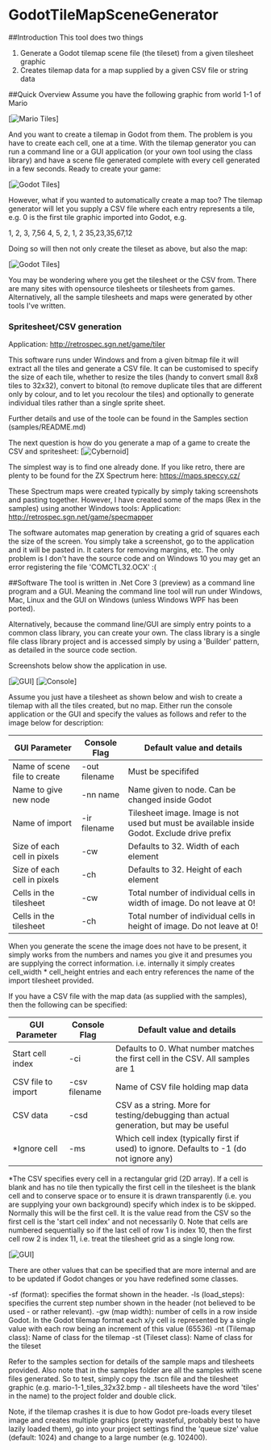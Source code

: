 # GodotTileMapSceneGenerator

##Introduction
This tool does two things
1. Generate a Godot tilemap scene file (the tileset) from a given tilesheet graphic
2. Creates tilemap data for a map supplied by a given CSV file or string data

##Quick Overview
Assume you have the following graphic from world 1-1 of Mario

[![Mario Tiles](samples/mario-1-1_tiles_32x32.bmp)]

And you want to create a tilemap in Godot from them. The problem is you have to create each cell, one at a time. With the tilemap generator you can run a command line or a GUI application (or your own tool using the class library) and have a scene file generated complete with every cell generated in a few seconds. Ready to create your game:

[![Godot Tiles](screenshot1.png)]

However, what if you wanted to automatically create a map too? The tilemap generator will let you supply a CSV file where each entry represents a tile, e.g. 0 is the first tile graphic imported into Godot, e.g.

 1, 2, 3, 7,56
 4, 5, 2, 1, 2
35,23,35,67,12

Doing so will then not only create the tileset as above, but also the map:

[![Godot Tiles](screenshot2.png)]

You may be wondering where you get the tilesheet or the CSV from. There are many sites with opensource tilesheets or tilesheets from games. Alternatively, all the sample tilesheets and maps were generated by other tools I've written.

### Spritesheet/CSV generation
Application: http://retrospec.sgn.net/game/tiler

This software runs under Windows and from a given bitmap file it will extract all the tiles and generate a CSV file. It can be customised to specify the size of each tile, whether to resize the tiles (handy to convert small 8x8 tiles to 32x32), convert to bitonal (to remove duplicate tiles that are different only by colour, and to let you recolour the tiles) and optionally to generate individual tiles rather than a single sprite sheet.

Further details and use of the toole can be found in the Samples section (samples/README.md)

The next question is how do you generate a map of a game to create the CSV and spritesheet:
[![Cybernoid](samples/cybernoid_level2_map.bmp)]

The simplest way is to find one already done. If you like retro, there are plenty to be found for the ZX Spectrum here: https://maps.speccy.cz/

These Spectrum maps were created typically by simply taking screenshots and pasting together. However, I have created some of the maps (Rex in the samples) using another Windows tools:
Application: http://retrospec.sgn.net/game/specmapper

The software automates map generation by creating a grid of squares each the size of the screen. You simply take a screenshot, go to the application and it will be pasted in. It caters for removing margins, etc. The only problem is I don't have the source code and on Windows 10 you may get an error registering the file 'COMCTL32.OCX' :(

##Software
The tool is written in .Net Core 3 (preview) as a command line program and a GUI. Meaning the command line tool will run under Windows, Mac, Linux and the GUI on Windows (unless Windows WPF has been ported). 

Alternatively, because the command line/GUI are simply entry points to a common class library, you can create your own. The class library is a single file class library project and is accessed simply by using a 'Builder' pattern, as detailed in the source code section.

Screenshots below show the application in use.

[![GUI](screenshot3.png)]
[![Console](screenshot4.png)]

Assume you just have a tilesheet as shown below and wish to create a tilemap with all the tiles created, but no map. Either run the console application or the GUI and specify the values as follows and refer to the image below for description:

| GUI Parameter           | Console Flag  | Default value and details |
| -------------| -----| ----------------- |
| Name of scene file to create | -out filename | Must be specififed |
| Name to give new node | -nn name | Name given to node. Can be changed inside Godot |
| Name of import | -ir filename | Tilesheet image. Image is not used but must be available inside Godot. Exclude drive prefix |
| Size of each cell in pixels | -cw <int> | Defaults to 32. Width of each element |
| Size of each cell in pixels | -ch <int> | Defaults to 32. Height of each element |
| Cells in the tilesheet | -cw <int> | Total number of individual cells in width of image. Do not leave at 0! |
| Cells in the tilesheet | -ch <int> | Total number of individual cells in height of image. Do not leave at 0! |

When you generate the scene the image does not have to be present, it simply works from the numbers and names you give it and presumes you are supplying the correct information. i.e. internally it simply creates cell_width * cell_height entries and each entry references the name of the import tilesheet provided. 

If you have a CSV file with the map data (as supplied with the samples), then the following can be specified:

| GUI Parameter           | Console Flag  | Default value and details |
| -------------| -----| ----------------- |
| Start cell index | -ci <int> | Defaults to 0. What number matches the first cell in the CSV. All samples are 1 |
| CSV file to import | -csv filename | Name of CSV file holding map data |
| CSV data | -csd <string> | CSV as a string. More for testing/debugging than actual generation, but may be useful |
| *Ignore cell | -ms <int> | Which cell index (typically first if used) to ignore. Defaults to -1 (do not ignore any) |

*The CSV specifies every cell in a rectangular grid (2D array). If a cell is blank and has no tile then typically the first cell in the tilesheet is the blank cell and to conserve space or to ensure it is drawn transparently (i.e. you are supplying your own background) specify which index is to be skipped. Normally this will be the first cell. It is the value read from the CSV so the first cell is the 'start cell index' and not necessarily 0. Note that cells are numbered sequentially so if the last cell of row 1 is index 10, then the first cell row 2 is index 11, i.e. treat the tilesheet grid as a single long row.

[![GUI](tileoverview.png)]

There are other values that can be specified that are more internal and are to be updated if Godot changes or you have redefined some classes.

-sf (format): specifies the format shown in the header.
-ls (load_steps): specifies the current step number shown in the header (not believed to be used - or rather relevant).
-gw (map width): number of cells in a row inside Godot. In the Godot tilemap format each x/y cell is represented by a single value with each row being an increment of this value (65536)
-nt (Tilemap class): Name of class for the tilemap
-st (Tileset class): Name of class for the tileset

Refer to the samples section for details of the sample maps and tilesheets provided. Also note that in the samples folder are all the samples with scene files generated. So to test, simply copy the .tscn file and the tilesheet graphic (e.g. mario-1-1_tiles_32x32.bmp - all tilesheets have the word 'tiles' in the name) to the project folder and double click.

Note, if the tilemap crashes it is due to how Godot pre-loads every tileset image and creates multiple graphics (pretty wasteful, probably best to have lazily loaded them), go into your project settings find the 'queue size' value (default: 1024) and change to a large number (e.g. 102400).
